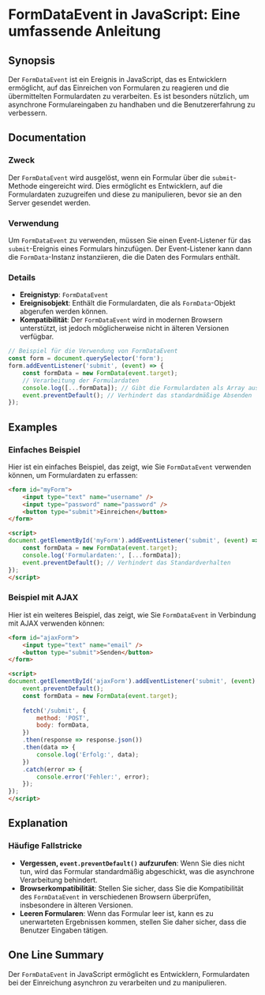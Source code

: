<!--
Meta Description: # FormDataEvent in JavaScript: Eine umfassende Anleitung ## Synopsis Der `FormDataEvent` ist ein Ereignis in JavaScript, das es Entwicklern ermöglicht...
Meta Keywords: die, event, formdataevent, formdata, das
-->

# FormDataEvent in JavaScript: Eine umfassende Anleitung

## Synopsis
Der `FormDataEvent` ist ein Ereignis in JavaScript, das es Entwicklern ermöglicht, auf das Einreichen von Formularen zu reagieren und die übermittelten Formulardaten zu verarbeiten. Es ist besonders nützlich, um asynchrone Formulareingaben zu handhaben und die Benutzererfahrung zu verbessern.

## Documentation
### Zweck
Der `FormDataEvent` wird ausgelöst, wenn ein Formular über die `submit`-Methode eingereicht wird. Dies ermöglicht es Entwicklern, auf die Formulardaten zuzugreifen und diese zu manipulieren, bevor sie an den Server gesendet werden. 

### Verwendung
Um `FormDataEvent` zu verwenden, müssen Sie einen Event-Listener für das `submit`-Ereignis eines Formulars hinzufügen. Der Event-Listener kann dann die `FormData`-Instanz instanziieren, die die Daten des Formulars enthält. 

### Details
- **Ereignistyp**: `FormDataEvent`
- **Ereignisobjekt**: Enthält die Formulardaten, die als `FormData`-Objekt abgerufen werden können.
- **Kompatibilität**: Der `FormDataEvent` wird in modernen Browsern unterstützt, ist jedoch möglicherweise nicht in älteren Versionen verfügbar.

```javascript
// Beispiel für die Verwendung von FormDataEvent
const form = document.querySelector('form');
form.addEventListener('submit', (event) => {
    const formData = new FormData(event.target);
    // Verarbeitung der Formulardaten
    console.log([...formData]); // Gibt die Formulardaten als Array aus
    event.preventDefault(); // Verhindert das standardmäßige Absenden
});
```

## Examples
### Einfaches Beispiel
Hier ist ein einfaches Beispiel, das zeigt, wie Sie `FormDataEvent` verwenden können, um Formulardaten zu erfassen:

```html
<form id="myForm">
    <input type="text" name="username" />
    <input type="password" name="password" />
    <button type="submit">Einreichen</button>
</form>

<script>
document.getElementById('myForm').addEventListener('submit', (event) => {
    const formData = new FormData(event.target);
    console.log('Formulardaten:', [...formData]);
    event.preventDefault(); // Verhindert das Standardverhalten
});
</script>
```

### Beispiel mit AJAX
Hier ist ein weiteres Beispiel, das zeigt, wie Sie `FormDataEvent` in Verbindung mit AJAX verwenden können:

```html
<form id="ajaxForm">
    <input type="text" name="email" />
    <button type="submit">Senden</button>
</form>

<script>
document.getElementById('ajaxForm').addEventListener('submit', (event) => {
    event.preventDefault();
    const formData = new FormData(event.target);
    
    fetch('/submit', {
        method: 'POST',
        body: formData,
    })
    .then(response => response.json())
    .then(data => {
        console.log('Erfolg:', data);
    })
    .catch(error => {
        console.error('Fehler:', error);
    });
});
</script>
```

## Explanation
### Häufige Fallstricke
- **Vergessen, `event.preventDefault()` aufzurufen**: Wenn Sie dies nicht tun, wird das Formular standardmäßig abgeschickt, was die asynchrone Verarbeitung behindert.
- **Browserkompatibilität**: Stellen Sie sicher, dass Sie die Kompatibilität des `FormDataEvent` in verschiedenen Browsern überprüfen, insbesondere in älteren Versionen.
- **Leeren Formularen**: Wenn das Formular leer ist, kann es zu unerwarteten Ergebnissen kommen, stellen Sie daher sicher, dass die Benutzer Eingaben tätigen.

## One Line Summary
Der `FormDataEvent` in JavaScript ermöglicht es Entwicklern, Formulardaten bei der Einreichung asynchron zu verarbeiten und zu manipulieren.